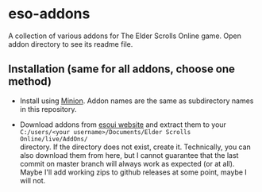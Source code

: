 # eso-addons
A collection of various addons for The Elder Scrolls Online game.
Open addon directory to see its readme file.

## Installation (same for all addons, choose one method)

- Install using [Minion](https://www.minion.gg/). Addon names are the same as subdirectory names in this repository.

- Download addons from [esoui website](https://www.esoui.com/) and extract them to your \
`C:/users/<your username>/Documents/Elder Scrolls Online/live/AddOns/` \
directory. If the directory does not exist, create it. Technically, you can also download them from here, but I cannot guarantee that the last commit on master branch will always work as expected (or at all). Maybe I'll add working zips to github releases at some point, maybe I will not.


